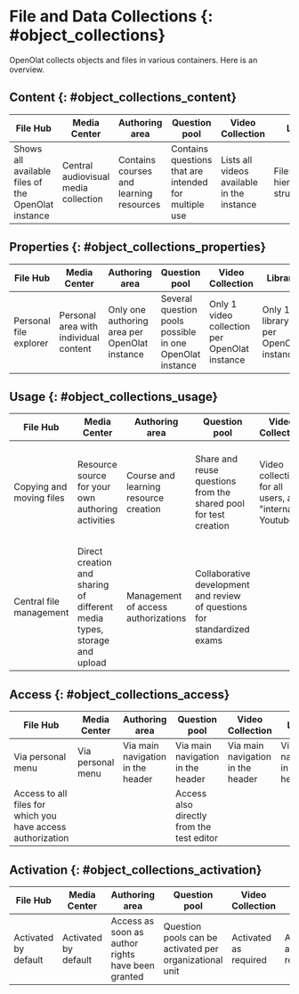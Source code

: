 # File and Data Collections {: #object_collections}

OpenOlat collects objects and files in various containers. Here is an overview.

## Content {: #object_collections_content}

| File Hub   | Media Center  | Authoring area |  Question pool  | Video Collection | Library | Document pool |
| ---------- | -------------- | -------------- | -------------- |-------------- |-------------- |-------------- |
|Shows all available files of the OpenOlat instance|Central audiovisual media collection|Contains courses and learning resources |Contains questions that are intended for multiple use|Lists all videos available in the instance|Files, hierarchically structured|Office documents and media files|


## Properties {: #object_collections_properties}

| File Hub   | Media Center  | Authoring area | Question pool  | Video Collection | Library |  Document pool |
| ---------- | -------------- | -------------- | -------------- |-------------- |-------------- |-------------- |
|Personal file explorer| Personal area with individual content|Only one authoring area per OpenOlat instance|Several question pools possible in one OpenOlat instance|Only 1 video collection per OpenOlat instance|Only 1 library per OpenOlat instance|Taxonomy-based document management|

## Usage {: #object_collections_usage}

| File Hub   | Media Center  | Authoring area | Question pool  | Video Collection | Library | Document pool |
| ---------- | -------------- | -------------- | -------------- |-------------- |-------------- |-------------- |
|Copying and moving files|Resource source for your own authoring activities|Course and learning resource creation| Share and reuse questions from the shared pool for test creation|Video collection for all users, as "internal Youtube"| Shared document collection|Documents are only available in the pool and cannot be integrated into a course |
|Central file management| Direct creation and sharing of different media types, storage and upload |Management of access authorizations|Collaborative development and review of questions for standardized exams|            |With checking procedure for newly posted documents|            |


## Access {: #object_collections_access}

| File Hub   | Media Center  | Authoring area | Question pool  | Video Collection | Library | Document pool |
| ---------- | -------------- | -------------- | -------------- |-------------- |-------------- |-------------- |
| Via personal menu |Via personal menu|Via main navigation in the header|Via main navigation in the header|Via main navigation in the header |Via main navigation in the header|Via main navigation in the header|
| Access to all files for which you have access authorization|         |        |Access also directly from the test editor|          |         |Can be activated for all OpenOlat users|


## Activation {: #object_collections_activation}

| File Hub   | Media Center  | Authoring area | Question pool  | Video Collection | Library | Document pool |
| ---------- | -------------- | -------------- | -------------- |-------------- |-------------- |-------------- |
| Activated by default| Activated by default |Access as soon as author rights have been granted| Question pools can be activated per organizational unit | Activated as required | Activated as required |Can be activated based on competencies |

